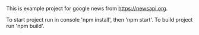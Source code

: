 
This is example project for google news from https://newsapi.org.

To start project run in console 'npm install', then 'npm start'.
To build project run 'npm build'.